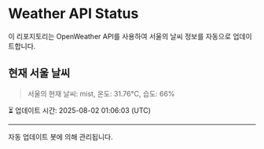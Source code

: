 
# Weather API Status

이 리포지토리는 OpenWeather API를 사용하여 서울의 날씨 정보를 자동으로 업데이트합니다.

## 현재 서울 날씨
> 서울의 현재 날씨: mist, 온도: 31.76°C, 습도: 66%

⏳ 업데이트 시간: 2025-08-02 01:06:03 (UTC)

---
자동 업데이트 봇에 의해 관리됩니다.
